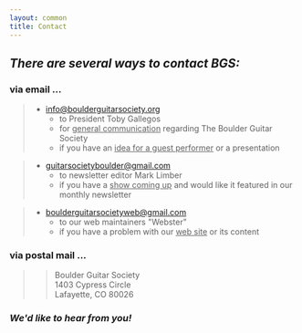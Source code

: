 ```yaml
---
layout: common
title: Contact
---
```


## _There are several ways to contact BGS:_ ##

### via email ... ###

> * [info@boulderguitarsociety.org](mailto:info@boulderguitarsociety.org)
>   - to President Toby Gallegos
>   - for <ins>general communication</ins> regarding The Boulder Guitar Society
>   - if you have an <ins>idea for a guest performer</ins> or a presentation

> * [guitarsocietyboulder@gmail.com](mailto:guitarsocietyboulder@gmail.com)
>   - to newsletter editor Mark Limber
>   - if you have a <ins>show coming up</ins> and would like it featured in our monthly newsletter

> * [boulderguitarsocietyweb@gmail.com](mailto:boulderguitarsocietyweb@gmail.com)
>   - to our web maintainers "Webster"
>   - if you have a problem with our <ins>web site</ins> or its content

### via postal mail ... ###
>   >   Boulder Guitar Society  
>   >   1403 Cypress Circle  
>   >   Lafayette, CO 80026

### _We'd like to hear from you!_ ###

